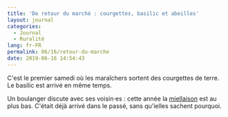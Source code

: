 ```yaml
---
title: 'De retour du marché : courgettes, basilic et abeilles'
layout: journal
categories:
  - Journal
  - Ruralité
lang: fr-FR
permalink: 06/16/retour-du-marche
date: 2019-06-16 14:54:43
---
```


C'est le premier samedi où les maraîchers sortent des courgettes de terre. Le basilic est arrivé en même temps.

Un boulanger discute avec ses voisin·es : cette année la [miellaison](https://fr.wiktionary.org/wiki/miellaison) est au plus bas. C'était déjà arrivé dans le passé, sans qu'ielles sachent pourquoi.
